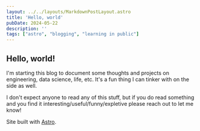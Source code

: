 ```yaml
---
layout: ../../layouts/MarkdownPostLayout.astro
title: 'Hello, world'
pubDate: 2024-05-22
description: ''
tags: ["astro", "blogging", "learning in public"]
---
```

## Hello, world!

I'm starting this blog to document some thoughts and projects on engineering, data science, life, etc. It's a fun thing I can tinker with on the side as well.

I don't expect anyone to read any of this stuff, but if you do read something and you find it interesting/useful/funny/expletive please reach out to let me know!

Site built with [Astro](https://astro.build/).